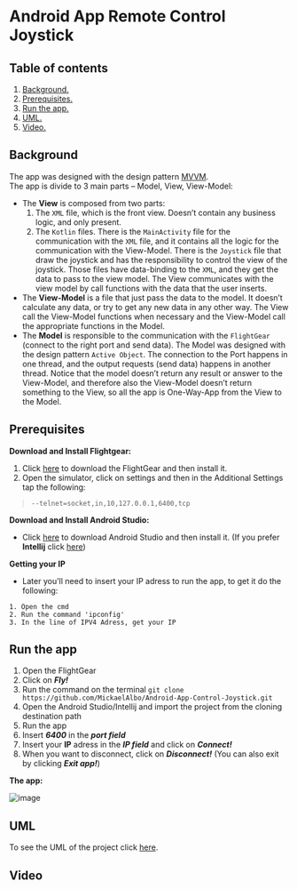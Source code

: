 # Android App Remote Control Joystick

## Table of contents
1. [ Background. ](#back)  
2. [ Prerequisites. ](#pre)  
3. [ Run the app. ](#inst)
4. [ UML. ](#UML)
5. [ Video. ](#video)  

<a name="back"></a>
## Background
The app was designed with the design pattern [MVVM](https://en.wikipedia.org/wiki/Model%E2%80%93view%E2%80%93viewmodel).  
The app is divide to 3 main parts – Model, View, View-Model:  
* The **View** is composed from two parts:
    1. The `XML` file, which is the front view. Doesn’t contain any business logic, and only present.
    2. The `Kotlin` files. There is the `MainActivity` file for the communication with the `XML` file, and it contains all the logic for the communication with the View-Model. 
       There is the `Joystick` file that draw the joystick and has the responsibility to control the view of the joystick. Those files have data-binding to the `XML`, and they get the data to pass to the view model. The View communicates with the view model by call functions with the data that the user inserts.  
* The **View-Model** is a file that just pass the data to the model. 
It doesn’t calculate any data, or try to get any new data in any other way. 
The View call the View-Model functions when necessary and the View-Model call the appropriate functions in the Model.  
* The **Model** is responsible to the communication with the `FlightGear` (connect to the right port and send data). 
The Model was designed with the design pattern `Active Object`.
The connection to the Port happens in one thread, and the output requests (send data) happens in another thread.
Notice that the model doesn’t return any result or answer to the View-Model, and therefore also the View-Model doesn’t return something to the View, so all the app is One-Way-App from the View to the Model.
<a name="pre"></a>
## Prerequisites
**Download and Install Flightgear:**  
1. Click [here](https://www.flightgear.org/download/) to download the FlightGear and then install it.  
2. Open the simulator, click on settings and then in the Additional Settings tap the following: 
>```--telnet=socket,in,10,127.0.0.1,6400,tcp```  

**Download and Install Android Studio:**  
* Click [here](https://developer.android.com/studio) to download Android Studio and then install it. (If you prefer **Intellij** click [here](https://www.jetbrains.com/idea/download/))  

**Getting your IP**
* Later you'll need to insert your IP adress to run the app, to get it do the following:
```
1. Open the cmd  
2. Run the command 'ipconfig'  
3. In the line of IPV4 Adress, get your IP
```

<a name="inst"></a>
## Run the app
1. Open the FlightGear
2. Click on ***Fly!***
3. Run the command on the terminal `git clone https://github.com/MickaelAlbo/Android-App-Control-Joystick.git`  
4. Open the Android Studio/Intellij and import the project from the cloning destination path 
5. Run the app  
6. Insert ***6400*** in the ***port field***
7. Insert your **IP** adress in the ***IP field*** and click on ***Connect!***
8. When you want to disconnect, click on ***Disconnect!*** (You can also exit by clicking ***Exit app!***)  

**The app:**  

![image](https://user-images.githubusercontent.com/71727260/123403757-83acce00-d5b1-11eb-9728-91771bb54ea6.png)

<a name="UML"></a>
## UML  
To see the UML of the project click [here](https://github.com/MickaelAlbo/Android-App-Control-Joystick/blob/master/UML.pdf).

## Video
<a name="Video"></a>
